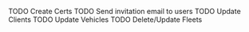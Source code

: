 TODO Create Certs
TODO Send invitation email to users
TODO Update Clients
TODO Update Vehicles
TODO Delete/Update Fleets